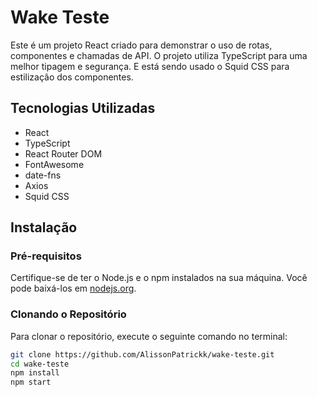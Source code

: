 # Wake Teste

Este é um projeto React criado para demonstrar o uso de rotas, componentes e chamadas de API. O projeto utiliza TypeScript para uma melhor tipagem e segurança. E está sendo usado o Squid CSS para estilização dos componentes.

## Tecnologias Utilizadas

- React
- TypeScript
- React Router DOM
- FontAwesome
- date-fns
- Axios
- Squid CSS

## Instalação

### Pré-requisitos

Certifique-se de ter o Node.js e o npm instalados na sua máquina. Você pode baixá-los em [nodejs.org](https://nodejs.org/).

### Clonando o Repositório

Para clonar o repositório, execute o seguinte comando no terminal:

```bash
git clone https://github.com/AlissonPatrickk/wake-teste.git
cd wake-teste
npm install
npm start